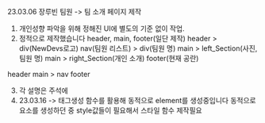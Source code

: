 23.03.06
장루빈 팀원
-> 팀 소개 페이지 제작

1. 개인성향 파악을 위해 정해진 UI에 별도의 기준 없이 작업.
2. 정적으로 제작했습니다
header, main, footer(일단 제작)
header > div(NewDevs로고)
nav(팀원 리스트) > div(팀원 명)
main > left_Section(사진, 팀원 명)
main > right_Section(개인 소개)
footer(현재 공란)
<body>
header
main > nav
footer
</body>

3. 각 설명은 주석에
4. 23.03.16 -> 태그생성 함수를 활용해 동적으로 element를 생성중입니다
   동적으로 요소를 생성하던 중 style값들이 필요해서 스타일 함수 제작필요
